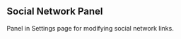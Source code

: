 Social Network Panel
--------------------

Panel in Settings page for modifying social network links.
